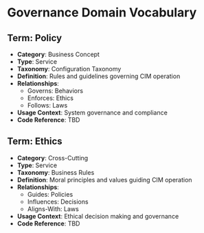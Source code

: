 # Governance Domain Vocabulary

## Term: Policy
- **Category**: Business Concept
- **Type**: Service
- **Taxonomy**: Configuration Taxonomy
- **Definition**: Rules and guidelines governing CIM operation
- **Relationships**:
  * Governs: Behaviors
  * Enforces: Ethics
  * Follows: Laws
- **Usage Context**: System governance and compliance
- **Code Reference**: TBD

## Term: Ethics
- **Category**: Cross-Cutting
- **Type**: Service
- **Taxonomy**: Business Rules
- **Definition**: Moral principles and values guiding CIM operation
- **Relationships**:
  * Guides: Policies
  * Influences: Decisions
  * Aligns-With: Laws
- **Usage Context**: Ethical decision making and governance
- **Code Reference**: TBD 